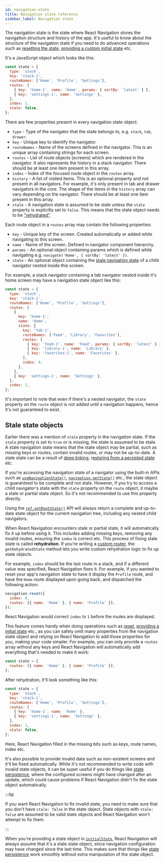 ```yaml
---
id: navigation-state
title: Navigation state reference
sidebar_label: Navigation state
---
```


The navigation state is the state where React Navigation stores the navigation structure and history of the app. It's useful to know about the structure of the navigation state if you need to do advanced operations such as [resetting the state](navigation-actions.md#reset), [providing a custom initial state](navigation-container.md#initialstate) etc.

It's a JavaScript object which looks like this:

```js
const state = {
  type: 'stack',
  key: 'stack-1',
  routeNames: ['Home', 'Profile', 'Settings'],
  routes: [
    { key: 'home-1', name: 'Home', params: { sortBy: 'latest' } },
    { key: 'settings-1', name: 'Settings' },
  ],
  index: 1,
  stale: false,
};
```

There are few properties present in every navigation state object:

- `type` - Type of the navigator that the state belongs to, e.g. `stack`, `tab`, `drawer`.
- `key` - Unique key to identify the navigator.
- `routeNames` - Name of the screens defined in the navigator. This is an unique array containing strings for each screen.
- `routes` - List of route objects (screens) which are rendered in the navigator. It also represents the history in a stack navigator. There should be at least one item present in this array.
- `index` - Index of the focused route object in the `routes` array.
- `history` - A list of visited items. This is an optional property and not present in all navigators. For example, it's only present in tab and drawer navigators in the core. The shape of the items in the `history` array can vary depending on the navigator. There should be at least one item present in this array.
- `stale` - A navigation state is assumed to be stale unless the `stale` property is explicitly set to `false`. This means that the state object needs to be ["rehydrated"](#stale-state-objects).

Each route object in a `routes` array may contain the following properties:

- `key` - Unique key of the screen. Created automatically or added while navigating to this screen.
- `name` - Name of the screen. Defined in navigator component hierarchy.
- `params` - An optional object containing params which is defined while navigating e.g. `navigate('Home', { sortBy: 'latest' })`.
- `state` - An optional object containing the [stale navigation state](#stale-state-objects) of a child navigator nested inside this screen.

For example, a stack navigator containing a tab navigator nested inside it's home screen may have a navigation state object like this:

```js
const state = {
  type: 'stack',
  key: 'stack-1',
  routeNames: ['Home', 'Profile', 'Settings'],
  routes: [
    {
      key: 'home-1',
      name: 'Home',
      state: {
        key: 'tab-1',
        routeNames: ['Feed', 'Library', 'Favorites'],
        routes: [
          { key: 'feed-1', name: 'Feed', params: { sortBy: 'latest' } },
          { key: 'library-1', name: 'Library' },
          { key: 'favorites-1', name: 'Favorites' },
        ],
        index: 0,
      },
    },
    { key: 'settings-1', name: 'Settings' },
  ],
  index: 1,
};
```

It's important to note that even if there's a nested navigator, the `state` property on the `route` object is not added until a navigation happens, hence it's not guaranteed to exist.

## Stale state objects

Earlier there was a mention of `stale` property in the navigation state. If the `stale` property is set to `true` or is missing, the state is assumed to be stale. A stale navigation state means that the state object may be partial, such as missing keys or routes, contain invalid routes, or may not be up-to-date. A stale state can be a result of [deep linking](deep-linking.md), r[estoring from a persisted state](state-persistence.md) etc.

If you're accessing the navigation state of a navigator using the built-in APIs such as [`useNavigationState()`](use-navigation-state.md), [`navigation.getState()`](navigation-object.md#getstate) etc., the state object is guaranteed to be complete and not stale. However, if you try to access a child navigator's state with the `state` property on the `route` object, it maybe a stale or partial state object. So it's not recommended to use this property directly.

Using the [`ref.getRootState()`](navigation-container.md#getrootstate) API will always return a complete and up-to-date state object for the current navigation tree, including any nested child navigators.

When React Navigation encounters stale or partial state, it will automatically fix it up before using it. This includes adding missing keys, removing any invalid routes, ensuring the `index` is correct etc. This process of fixing stale state is called **rehydration**. If you're writing a [custom router](custom-routers.md), the `getRehydratedState` method lets you write custom rehydration logic to fix up state objects.

For example, `index` should be the last route in a stack, and if a different value was specified, React Navigation fixes it. For example, if you wanted to reset your app's navigation state to have it display the `Profile` route, and have the `Home` route displayed upon going back, and dispatched the following action:

```js
navigation.reset({
  index: 0,
  routes: [{ name: 'Home' }, { name: 'Profile' }],
});
```

React Navigation would correct `index` to `1` before the routes are displayed.

This feature comes handy when doing operations such as [reset](navigation-actions.md#reset), [providing a initial state](navigation-container.md#initialstate) etc., as you can safely omit many properties from the navigation state object and relying on React Navigation to add those properties for you, making your code simpler. For example, you can only provide a `routes` array without any keys and React Navigation will automatically add everything that's needed to make it work:

```js
const state = {
  routes: [{ name: 'Home' }, { name: 'Profile' }],
};
```

After rehydration, it'll look something like this:

```js
const state = {
  type: 'stack',
  key: 'stack-1',
  routeNames: ['Home', 'Profile', 'Settings'],
  routes: [
    { key: 'home-1', name: 'Home' },
    { key: 'settings-1', name: 'Settings' },
  ],
  index: 1,
  stale: false,
};
```

Here, React Navigation filled in the missing bits such as keys, route names, index etc.

It's also possible to provide invalid data such as non-existent screens and it'll be fixed automatically. While it's not recommended to write code with invalid state objects, it can be super useful if you do things like [state persistence](state-persistence.md), where the configured screens might have changed after an update, which could cause problems if React Navigation didn't fix the state object automatically.

:::tip

If you want React Navigation to fix invalid state, you need to make sure that you don't have `stale: false` in the state object. State objects with `stale: false` are assumed to be valid state objects and React Navigation won't attempt to fix them.

:::

When you're providing a state object in [`initialState`](navigation-container.md#initialstate), React Navigation will always assume that it's a stale state object, since navigation configuration may have changed since the last time. This makes sure that things like [state persistence](state-persistence.md) work smoothly without extra manipulation of the state object.
